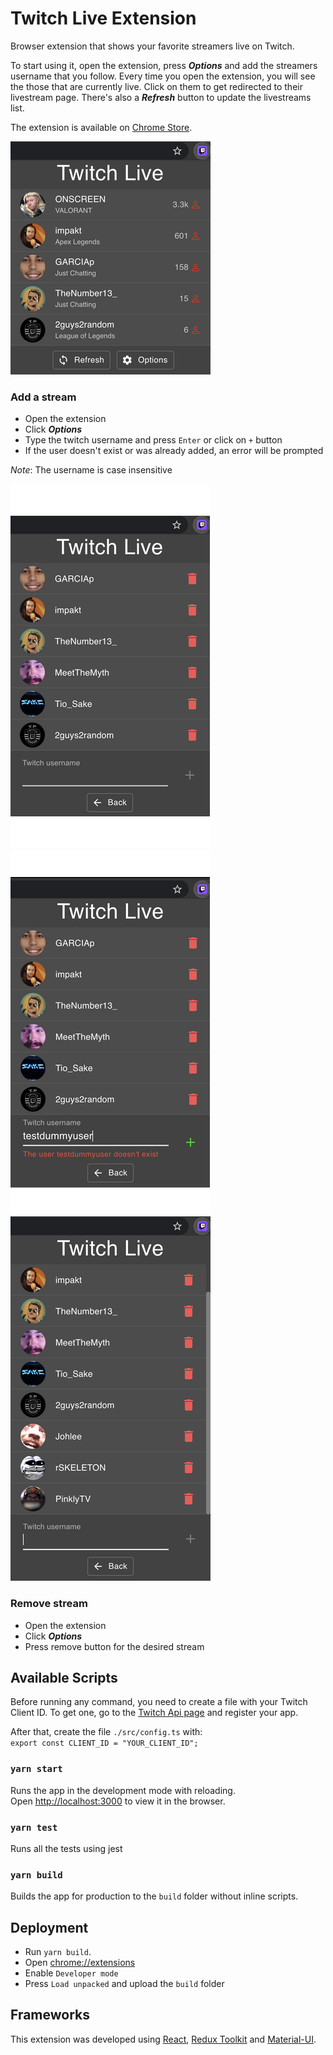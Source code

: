 # Twitch Live Extension

Browser extension that shows your favorite streamers live on Twitch.
 
To start using it, open the extension, press _**Options**_ and add the streamers username that you follow.
Every time you open the extension, you will see the those that are currently live. Click on them to get redirected to their livestream page. There's also a _**Refresh**_ button to update the livestreams list.


The extension is available on [Chrome Store](https://chrome.google.com/webstore/detail/twitch-live-extension/nlnfdlcbnpafokhpjfffmoobbejpedgj?hl=pt-PT&authuser=0). 

![Extension](./assets/extension.png "Extension")


### Add a stream

- Open the extension
- Click **_Options_**
- Type the twitch username and press `Enter` or click on `+` button
- If the user doesn't exist or was already added, an error will be prompted

_Note_: The username is case insensitive

![Options menu](./assets/options_menu.png "Options menu")
![Options error adding](./assets/options_menu_no_user.png "Options error adding")
![Options menu list](./assets/options_menu_list.png "Options menu list")

### Remove stream
- Open the extension
- Click **_Options_**
- Press remove button for the desired stream

## Available Scripts

Before running any command, you need to create a file with your Twitch Client ID. 
To get one, go to the [Twitch Api page](https://dev.twitch.tv/docs/authentication#registration) and register your app.
 
 After that, create the file `./src/config.ts` with: <br>
``export const CLIENT_ID = "YOUR_CLIENT_ID";``

### `yarn start`

Runs the app in the development mode with reloading.<br />
Open [http://localhost:3000](http://localhost:3000) to view it in the browser.

### `yarn test`

Runs all the tests using jest

### `yarn build`

Builds the app for production to the `build` folder without inline scripts.<br />

## Deployment

- Run `yarn build`.
- Open [chrome://extensions](chrome://extensions)
- Enable `Developer mode`
- Press ``Load unpacked`` and upload the ``build`` folder 

## Frameworks

This extension was developed using [React](https://reactjs.org/), [Redux Toolkit](https://redux-toolkit.js.org/) and [Material-UI](https://material-ui.com/).